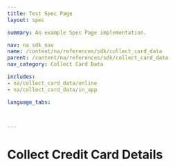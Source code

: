 ```yaml
---
title: Test Spec Page
layout: spec

summary: An example Spec Page implementation.

nav: na_sdk_nav
name: /content/na/references/sdk/collect_card_data
parent: /content/na/references/sdk/collect_card_data
nav_category: Collect Card Data

includes:
- na/collect_card_data/online
- na/collect_card_data/in_app

language_tabs:



---
```


# Collect Credit Card Details
